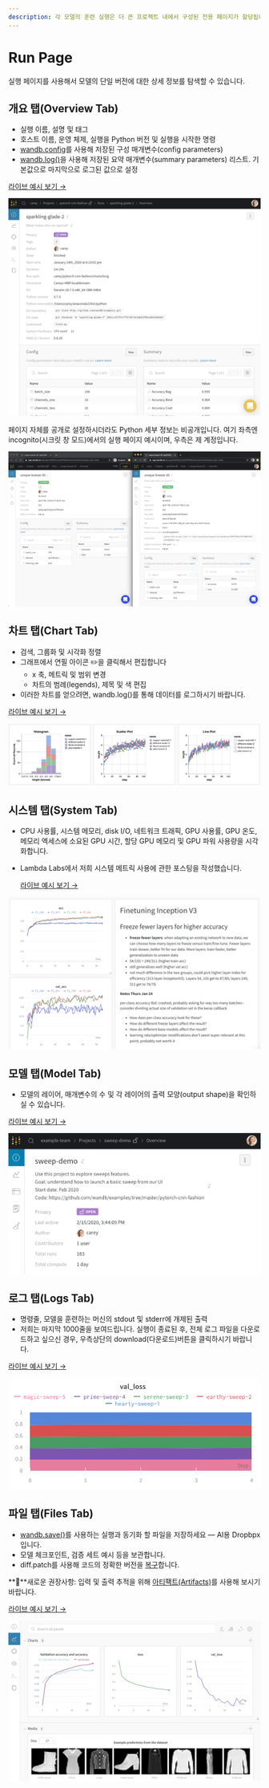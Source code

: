 ```yaml
---
description: 각 모델의 훈련 실행은 더 큰 프로젝트 내에서 구성된 전용 페이지가 할당됩니다.
---
```


# Run Page

 실행 페이지를 사용해서 모델의 단일 버전에 대한 상세 정보를 탐색할 수 있습니다.

##  **개요 탭\(Overview Tab\)**

* 실행 이름, 설명 및 태그
* 호스트 이름, 운영 체제, 실행을 Python 버전 및 실행을 시작한 명령
* [wandb.config](https://docs.wandb.ai/v/ko/library/config)​를 사용해 저장된 구성 매개변수\(config parameters\)
* [wandb.log\(\)](https://docs.wandb.ai/v/ko/library/log)을 사용해 저장된 요약 매개변수\(summary parameters\) 리스트. 기본값으로 마지막으로 로그된 값으로 설정

[라이브 예시 보기 →](https://app.wandb.ai/carey/pytorch-cnn-fashion/runs/munu5vvg/overview?workspace=user-carey)​  


![](../../.gitbook/assets/run-page-overview-tab.png)

 페이지 자체를 공개로 설정하시더라도 Python 세부 정보는 비공개입니다. 여기 좌측엔 incognito\(시크릿 창 모드\)에서의 실행 페이지 예시이며, 우측은 제 계정입니다.

![](../../.gitbook/assets/screen-shot-2020-04-07-at-7.46.39-am.png)

##  **차트 탭\(Chart Tab\)**

* 검색, 그룹화 및 시각화 정렬
* 그래프에서 연필 아이콘 ✏️을 클릭해서 편집합니다
  * x 축, 메트릭 및 범위 변경
  * 차트의 범례\(legends\), 제목 및 색 편집
* 이러한 차트를 얻으려면, wandb.log\(\)를 통해 데이터를 로그하시기 바랍니다.

 [라이브 예시 보기 →](https://app.wandb.ai/wandb/examples-keras-cnn-fashion/runs/wec25l0q?workspace=user-carey)​

![](../../.gitbook/assets/image%20%2837%29.png)

## **시스템 탭\(System Tab\)**

* CPU 사용률, 시스템 메모리, disk I/O, 네트워크 트래픽, GPU 사용률, GPU 온도, 메모리 엑세스에 소요된 GPU 시간, 할당 GPU 메모리 및 GPU 파워 사용량을 시각화합니다.
* Lambda Labs에서 저희 시스템 메트릭 사용에 관한 포스팅을 작성했습니다. ​ 

  [라이브 예시 보기 →](https://app.wandb.ai/wandb/feb8-emotion/runs/toxllrmm/system)​ 

![](../../.gitbook/assets/image%20%2888%29%20%282%29%20%283%29%20%283%29%20%283%29%20%283%29%20%285%29.png)

##   **모델 탭\(Model Tab\)**

*  모델의 레이어, 매개변수의 수 및 각 레이어의 출력 모양\(output shape\)을 확인하실 수 있습니다.

[라이브 예시 보기 →](https://app.wandb.ai/stacey/deep-drive/runs/pr0os44x/model)​ 

![](../../.gitbook/assets/image%20%2829%29%20%281%29%20%282%29%20%284%29%20%282%29.png)

##  **로그 탭\(Logs Tab\)**

* 명령줄, 모델을 훈련하는 머신의 stdout 및 stderr에 개제된 출력
* 저희는 마지막 1000줄을 보여드립니다. 실행이 종료된 후, 전체 로그 파일을 다운로드하고 싶으신 경우, 우측상단의 download\(다운로드\)버튼을 클릭하시기 바랍니다.

 [라이브 예시 보기 →](https://app.wandb.ai/stacey/deep-drive/runs/pr0os44x/logs)​

![](../../.gitbook/assets/image%20%2869%29%20%284%29%20%286%29%20%287%29.png)

##  **파일 탭\(Files Tab\)**

* [wandb.save\(\)](https://docs.wandb.ai/v/ko/library/save)를 사용하는 실행과 동기화 할 파일을 저장하세요 — AI용 Dropbpx입니다.
* 모델 체크포인트, 검증 세트 예시 등을 보관합니다.
* diff.patch를 사용해 코드의 정확한 버전을 [복구](https://docs.wandb.ai/v/ko/library/restore)합니다.

**🌟**새로운 권장사항: 입력 및 출력 추적을 위해 [아티팩트\(Artifacts\)](https://docs.wandb.ai/v/ko/artifacts)를 사용해 보시기 바랍니다.

  [라이브 예시 보기 →](https://app.wandb.ai/stacey/deep-drive/runs/pr0os44x/files/media/images)​ 

![](../../.gitbook/assets/image%20%283%29.png)

